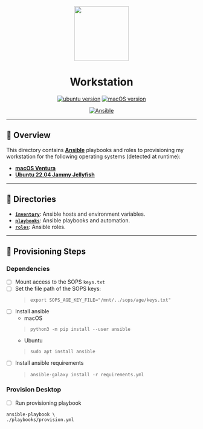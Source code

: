 <div align="center">

<img src="https://simpleicons.org/icons/macos.svg" width="144px" height="144px"/>

# Workstation
[![ubuntu version](https://img.shields.io/badge/22.04-E95421?style=for-the-badge&logo=ubuntu&label=Ubuntu&logoColor=white)](https://releases.ubuntu.com/22.04/)
[![macOS version](https://img.shields.io/badge/Ventura%2013.0.1-E95421?style=for-the-badge&logo=macos&label=MacOS&logoColor=white)](https://releases.ubuntu.com/22.04/)

[![Ansible](https://img.shields.io/badge/ansible-%231A1918.svg?style=for-the-badge&logo=ansible&logoColor=white)](https://ansible.com/)

</div>

---

## 📖 Overview
This directory contains [__Ansible__](https://ansible.com) playbooks and roles to provisioning my workstation for the following operating systems (detected at runtime):
- [__macOS Ventura__](https://www.apple.com/macos/ventura/)
- [__Ubuntu 22.04 Jammy Jellyfish__](https://releases.ubuntu.com/22.04/)

---

## 📁 Directories
- [__`inventory`__](./inventory/): Ansible hosts and environment variables.
- [__`playbooks`__](./playbooks/): Ansible playbooks and automation.
- [__`roles`__](./playbooks/): Ansible roles.

---

## 🏁 Provisioning Steps
### Dependencies
- [ ] Mount access to the SOPS `keys.txt`
- [ ] Set the file path of the SOPS keys:
  > `export SOPS_AGE_KEY_FILE="/mnt/../sops/age/keys.txt"`
- [ ] Install ansible
  - macOS
  > `python3 -m pip install --user ansible`
  - Ubuntu
  > `sudo apt install ansible`
- [ ] Install ansible requirements
  > `ansible-galaxy install -r requirements.yml`

### Provision Desktop
- [ ] Run provisioning playbook
```ansible
ansible-playbook \
./playbooks/provision.yml
```
